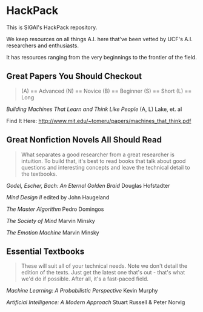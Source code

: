 # HackPack
This is SIGAI's HackPack repository.

We keep resources on all things A.I. here that've been vetted by UCF's A.I. researchers and enthusiasts. 

It has resources ranging from the very beginnings to the frontier of the field.



## Great Papers You Should Checkout
> (A) == Advanced (N) == Novice (B) == Beginner (S) == Short (L) == Long

*Building Machines That Learn and Think Like People* (A, L) Lake, et. al

Find It Here: http://www.mit.edu/~tomeru/papers/machines_that_think.pdf



## Great Nonfiction Novels All Should Read
> What separates a good researcher from a great researcher is intuition. To build that, it's best to read books that talk about good questions and interesting concepts and leave the technical detail to the textbooks.

*Godel, Escher, Bach: An Eternal Golden Braid* Douglas Hofstadter 

*Mind Design II* edited by John Haugeland

*The Master Algorithm* Pedro Domingos

*The Society of Mind* Marvin Minsky

*The Emotion Machine* Marvin Minsky



## Essential Textbooks
> These will suit all of your technical needs. Note we don't detail the edition of the texts. Just get the latest one that's out - that's what we'd do if possible. After all, it's a fast-paced field.

*Machine Learning: A Probabilistic Perspective* Kevin Murphy

*Artificial Intelligence: A Modern Approach* Stuart Russell & Peter Norvig
